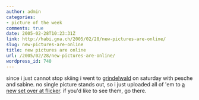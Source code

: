 ```yaml
---
author: admin
categories:
- picture of the week
comments: true
date: 2005-02-28T10:23:31Z
link: http://habi.gna.ch/2005/02/28/new-pictures-are-online/
slug: new-pictures-are-online
title: new pictures are online
url: /2005/02/28/new-pictures-are-online/
wordpress_id: 740
---
```


since i just cannot stop skiing i went to [grindelwald](http://www.grindelwald.com/winter-de.php?frameset=8) on saturday with pesche and sabine. no single picture stands out, so i just uploaded all of 'em to [a new set over at flicker](http://www.flickr.com/photos/habi/sets/140552/). if you'd like to see them, go there.

